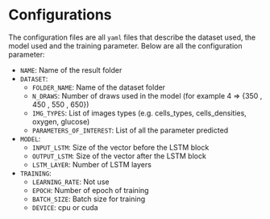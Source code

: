 # Configurations
The configuration files are all `yaml` files that describe the dataset used, the model used and the training parameter.
Below are all the configuration parameter:

- `NAME`: Name of the result folder
- `DATASET`:
  - `FOLDER_NAME`: Name of the dataset folder
  - `N_DRAWS`: Number of draws used in the model (for example 4 => {350 , 450 , 550 , 650})
  - `IMG_TYPES`: List of images types (e.g. cells_types, cells_densities, oxygen, glucose)
  - `PARAMETERS_OF_INTEREST`: List of all the parameter predicted 
- `MODEL`:
  - `INPUT_LSTM`: Size of the vector before the LSTM block
  - `OUTPUT_LSTM`: Size of the vector after the LSTM block
  - `LSTM_LAYER`: Number of LSTM layers
- `TRAINING`:
  - `LEARNING_RATE`: Not use
  - `EPOCH`: Number of epoch of training
  - `BATCH_SIZE`: Batch size for training
  - `DEVICE`: cpu or cuda